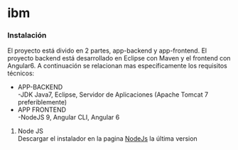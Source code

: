 # ibm

<h3>Instalación</h3>

El proyecto está divido en 2 partes, app-backend y app-frontend. El proyecto backend está desarrollado en Eclipse con Maven y el frontend con Angular6. A continuación se relacionan mas específicamente los requisitos técnicos:

<ul>
<li>APP-BACKEND</li>
-JDK Java7, Eclipse, Servidor de Aplicaciones (Apache Tomcat 7 preferiblemente)
<li>APP FRONTEND</li>
-NodeJS 9, Angular CLI, Angular 6
</ul>

<ol>
<li>Node JS</li>
Descargar el instalador en la pagina <a href="https://nodejs.org/en/"> NodeJs</a> la última version 
</ol>
